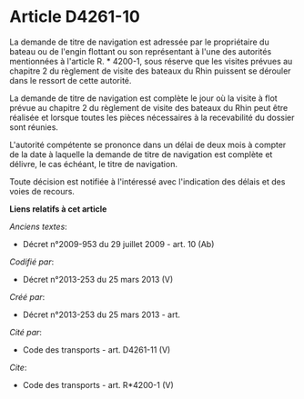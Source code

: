 # Article D4261-10

La demande de titre de navigation est adressée par le propriétaire du bateau ou de l'engin flottant ou son représentant à
l'une des autorités mentionnées à l'article R. * 4200-1, sous réserve que les visites prévues au chapitre 2 du règlement de
visite des bateaux du Rhin puissent se dérouler dans le ressort de cette autorité. 

La demande de titre de navigation est complète le jour où la visite à flot prévue au chapitre 2 du règlement de visite des
bateaux du Rhin peut être réalisée et lorsque toutes les pièces nécessaires à la recevabilité du dossier sont réunies. 

L'autorité compétente se prononce dans un délai de deux mois à compter de la date à laquelle la demande de titre de
navigation est complète et délivre, le cas échéant, le titre de navigation. 

Toute décision est notifiée à l'intéressé avec l'indication des délais et des voies de recours.

**Liens relatifs à cet article**

_Anciens textes_:

  - Décret n°2009-953 du 29 juillet 2009 - art. 10 (Ab)

_Codifié par_:

  - Décret n°2013-253 du 25 mars 2013 (V)

_Créé par_:

  - Décret n°2013-253 du 25 mars 2013 - art.

_Cité par_:

  - Code des transports - art. D4261-11 (V)

_Cite_:

  - Code des transports - art. R*4200-1 (V)
